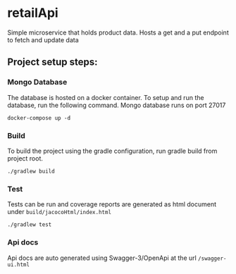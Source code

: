 # retailApi
Simple microservice that holds product data. Hosts a get and a put endpoint to fetch and update data

## Project setup steps:

### Mongo Database
The database is hosted on a docker container. To setup and run the database, run the following command.
Mongo database runs on port 27017

```
docker-compose up -d
```

### Build 
To build the project using the gradle configuration, run gradle build from project root.

```
./gradlew build
```

### Test
Tests can be run and coverage reports are generated as html document under `build/jacocoHtml/index.html`

```
./gradlew test
```

### Api docs
Api docs are auto generated using Swagger-3/OpenApi at the url `/swagger-ui.html`
